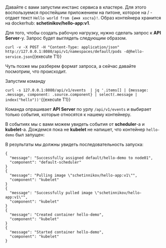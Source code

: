 Давайте с вами запустим инстанс сервиса в кластере. Для этого воспользуемся простейшим приложением на питоне, которое на / - отдает текст `Hello world from {имя хоста}!`. Образ контейнера хранится на dockerhub: **schetinikov/hello-app:v1**.

Для того, чтобы создать рабочую нагрузку, нужно сделать запрос к **API Server**-у.
Запрос будет выглядеть следующим образом.

`curl -v -X POST -H "Content-Type: application/json" http://127.0.0.1:8080/api/v1/namespaces/default/pods -d@hello-service.json`{{execute T1}}

Чуть позже мы разберем формат запроса, а сейчас давайте посмотрим, что происходит.

Запустим команду

`curl -s 127.0.0.1:8080/api/v1/events  | jq '.items[] | {message: .message, component: .source.component} | select(.message | index("hello"))'`{{execute T1}}

Команда опрашивает **API Server** по урлу `/api/v1/events` и выбирает только события, которые относятся к нашему контейнеру.

В событиях мы с вами можем увидеть события от **scheduler**-а и **kubelet**-a. Дождемся пока не **kubelet** не напишет, что контейнер `hello-demo` был запущен:

В результаты мы должны увидеть последовательность запуска:
```
{
  "message": "Successfully assigned default/hello-demo to node01",
  "component": "default-scheduler"
}
{
  "message": "Pulling image \"schetinnikov/hello-app:v1\"",
  "component": "kubelet"
}
{
  "message": "Successfully pulled image \"schetinnikov/hello-app:v1\"",
  "component": "kubelet"
}
{
  "message": "Created container hello-demo",
  "component": "kubelet"
}
{
  "message": "Started container hello-demo",
  "component": "kubelet"
}
```
